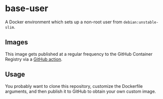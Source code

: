 # base-user

A Docker environment which sets up a non-root user from `debian:unstable-slim`.

## Images

This image gets published at a regular frequency to the
GitHub Container Registry via a [GitHub action](.github/workflows/main.yml).

## Usage

You probably want to clone this repository, customize the Dockerfile arguments,
and then publish it to GitHub to obtain your own custom image.
